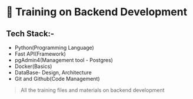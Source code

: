 # :file_folder: Training on Backend Development
## Tech Stack:-
- Python(Programming Language)
- Fast API(Framework)
- pgAdmin4(Management tool - Postgres)
- Docker(Basics)
- DataBase- Design, Architecture
- Git and Github(Code Management)

>All the training files and materials on backend development
